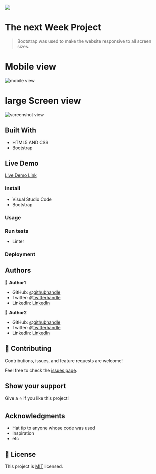 ![](https://img.shields.io/badge/Microverse-blueviolet)

# The next Week Project

> Bootstrap was used to make the website responsive to all screen sizes.

# Mobile view
![mobile view](https://user-images.githubusercontent.com/69638013/105737883-bab18180-5f36-11eb-8a67-9a00858e7382.png)

# large Screen view
![screenshot view](https://user-images.githubusercontent.com/69638013/105737888-bbe2ae80-5f36-11eb-9d72-4b5a4ef47427.png)




## Built With

- HTML5 AND CSS
- Bootstrap

## Live Demo

[Live Demo Link](https://rawcdn.githack.com/tta2yta/thenextweek/615bc6888878efb61e84754087a0610f49216036/index.html)




### Install
- Visual Studio Code
- Bootstrap

### Usage

### Run tests
- Linter

### Deployment



## Authors

👤 **Author1**

- GitHub: [@githubhandle](https://github.com/githubhandle)
- Twitter: [@twitterhandle](https://twitter.com/twitterhandle)
- LinkedIn: [LinkedIn](https://linkedin.com/linkedinhandle)

👤 **Author2**

- GitHub: [@githubhandle](https://github.com/prolajumokeoni)
- Twitter: [@twitterhandle](https://twitter.com/prolajumokeoni)
- LinkedIn: [LinkedIn](https://www.linkedin.com/in/olajumoke-priscilla-oni-44a48b162/)

## 🤝 Contributing

Contributions, issues, and feature requests are welcome!

Feel free to check the [issues page](https://github.com/tta2yta/thenextweek/issues).

## Show your support

Give a ⭐️ if you like this project!

## Acknowledgments

- Hat tip to anyone whose code was used
- Inspiration
- etc

## 📝 License

This project is [MIT](lic.https://github.com/tta2yta/thenextweek/blob/main/LICENSE) licensed.
